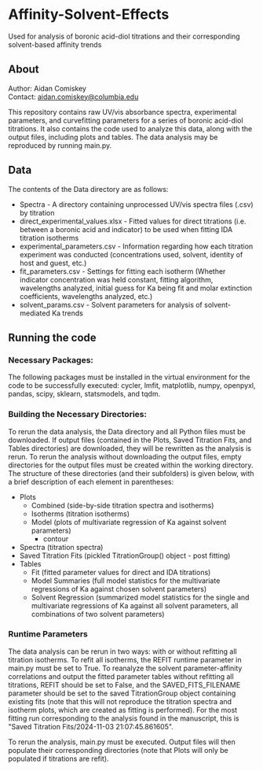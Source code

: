 # Affinity-Solvent-Effects
Used for analysis of boronic acid-diol titrations and their corresponding solvent-based affinity trends

## About
Author: Aidan Comiskey \
Contact: aidan.comiskey@columbia.edu

This repository contains raw UV/vis absorbance spectra, experimental parameters, and curvefitting parameters for a series of boronic acid-diol titrations. It also contains the code used to analyze this data, along with the output files, including plots and tables. The data analysis may be reproduced by running main.py.


## Data
The contents of the Data directory are as follows:
* Spectra - A directory containing unprocessed UV/vis spectra files (.csv) by titration
* direct_experimental_values.xlsx - Fitted values for direct titrations (i.e. between a boronic acid and indicator) to be used when fitting IDA titration isotherms
* experimental_parameters.csv - Information regarding how each titration experiment was conducted (concentrations used, solvent, identity of host and guest, etc.)
* fit_parameters.csv - Settings for fitting each isotherm (Whether indicator concentration was held constant, fitting algorithm, wavelengths analyzed, initial guess for Ka being fit and molar extinction coefficients, wavelengths analyzed, etc.)
* solvent_params.csv - Solvent parameters for analysis of solvent-mediated Ka trends

## Running the code
### Necessary Packages:
The following packages must be installed in the virtual environment for the code to be successfully executed: cycler, lmfit, matplotlib, numpy,  openpyxl, pandas, scipy, sklearn, statsmodels, and tqdm.

### Building the Necessary Directories:
To rerun the data analysis, the Data directory and all Python files must be downloaded. If output files (contained in the Plots, Saved Titration Fits, and Tables directories) are downloaded, they will be rewritten as the analysis is rerun. To rerun the analysis without downloading the output files, empty directories for the output files must be created within the working directory. The structure of these directories (and their subfolders) is given below, with a brief description of each element in parentheses:
* Plots
  * Combined (side-by-side titration spectra and isotherms)
  * Isotherms (titration isotherms)
  * Model (plots of multivariate regression of Ka against solvent parameters)
    * contour
* Spectra (titration spectra)
* Saved Titration Fits (pickled TitrationGroup() object - post fitting)
* Tables
  * Fit (fitted parameter values for direct and IDA titrations)
  * Model Summaries (full model statistics for the multivariate regressions of Ka against chosen solvent parameters)
  * Solvent Regression (summarized model statistics for the single and multivariate regressions of Ka against all solvent parameters, all combinations of two solvent parameters)

### Runtime Parameters
The data analysis can be rerun in two ways: with or without refitting all titration isotherms. To refit all isotherms, the REFIT runtime parameter in main.py must be set to True. To reanalyze the solvent parameter-affinity correlations and output the fitted parameter tables without refitting all titrations, REFIT should be set to False, and the SAVED_FITS_FILENAME parameter should be set to the saved TitrationGroup object containing existing fits (note that this will not reproduce the titration spectra and isotherm plots, which are created as fitting is performed). For the most fitting run corresponding to the analysis found in the manuscript, this is "Saved Titration Fits/2024-11-03 21:07:45.861605".

To rerun the analysis, main.py must be executed. Output files will then populate their corresponding directories (note that Plots will only be populated if titrations are refit). 

